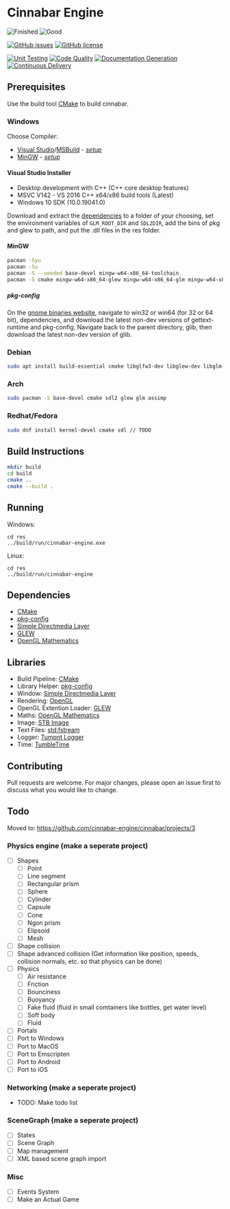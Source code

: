 # Cinnabar Engine

![Finished](https://img.shields.io/badge/Finished-no-red?style=flat)
![Good](https://img.shields.io/badge/Good-maybe-yellow?style=flat)

[![GitHub issues](https://img.shields.io/github/issues/cinnabar-engine/cinnabar)](https://github.com/cinnabar-engine/cinnabar/issues)
[![GitHub license](https://img.shields.io/github/license/cinnabar-engine/cinnabar)](https://github.com/cinnabar-engine/cinnabar/blob/develop/LICENSE)

[![Unit Testing](https://github.com/cinnabar-engine/cinnabar/actions/workflows/UnitTests.yml/badge.svg)](https://github.com/cinnabar-engine/cinnabar/actions/workflows/UnitTests.yml)
[![Code Quality](https://github.com/cinnabar-engine/cinnabar/actions/workflows/codeql-analysis.yml/badge.svg)](https://github.com/cinnabar-engine/cinnabar/actions/workflows/codeql-analysis.yml)
[![Documentation Generation](https://github.com/cinnabar-engine/cinnabar/actions/workflows/Doxygen.yml/badge.svg)](https://github.com/cinnabar-engine/cinnabar/actions/workflows/Doxygen.yml)
[![Continuous Delivery](https://github.com/cinnabar-engine/cinnabar/actions/workflows/CD.yml/badge.svg)](https://github.com/cinnabar-engine/cinnabar/actions/workflows/CD.yml)

## Prerequisites

Use the build tool [CMake](https://cmake.org/install/) to build cinnabar.

### Windows

Choose Compiler:

-   [Visual Studio](https://visualstudio.microsoft.com/)/[MSBuild](https://aka.ms/buildtools) - _[setup](#visual-studio-installer)_
-   [MinGW](http://mingw-w64.org/doku.php/download) - _[setup](#msysmingw)_

#### Visual Studio Installer

-   Desktop development with C++ (C++ core desktop features)
-   MSVC V142 - VS 2016 C++ x64/x86 build tools (Latest)
-   Windows 10 SDK (10.0.19041.0)

Download and extract the [dependencies](#Dependencies) to a folder of your choosing,
set the environment variables of `GLM_ROOT_DIR` and `SDL2DIR`, add the bins of
pkg and glew to path, and put the .dll files in the res folder.

#### MinGW

```bash
pacman -Syu
pacman -Su
pacman -S --needed base-devel mingw-w64-x86_64-toolchain
pacman -S cmake mingw-w64-x86_64-glew mingw-w64-x86_64-glm mingw-w64-x86_64-SDL2
```

##### pkg-config

On the [gnome binaries website](https://download-fallback.gnome.org/binaries/),
navigate to win32 or win64 (for 32 or 64 bit), dependencies,
and download the latest non-dev versions of gettext-runtime and pkg-config.
Navigate back to the parent directory, glib, then download the latest non-dev version of glib.

### Debian

```bash
sudo apt install build-essential cmake libglfw3-dev libglew-dev libglm-dev libassimp-dev
```

### Arch

```bash
sudo pacman -S base-devel cmake sdl2 glew glm assimp
```

### Redhat/Fedora

```bash
sudo dnf install kernel-devel cmake sdl // TODO
```

## Build Instructions

```bash
mkdir build
cd build
cmake ..
cmake --build .
```

## Running

Windows:

```
cd res
../build/run/cinnabar-engine.exe
```

Linux:

```
cd res
../build/run/cinnabar-engine
```

## Dependencies

-   [CMake](https://cmake.org/)
-   [pkg-config](https://www.freedesktop.org/wiki/Software/pkg-config/)
-   [Simple Directmedia Layer](https://www.libsdl.org/)
-   [GLEW](http://glew.sourceforge.net/)
-   [OpenGL Mathematics](https://glm.g-truc.net/0.9.9/index.html)

## Libraries

-   Build Pipeline: [CMake](https://cmake.org/)
-   Library Helper: [pkg-config](https://www.freedesktop.org/wiki/Software/pkg-config/)
-   Window: [Simple Directmedia Layer](https://www.libsdl.org/)
-   Rendering: [OpenGL](https://www.opengl.org/)
-   OpenGL Extention Loader: [GLEW](http://glew.sourceforge.net/)
-   Maths: [OpenGL Mathematics](https://glm.g-truc.net/0.9.9/index.html)
-   Image: [STB Image](https://github.com/nothings/stb/blob/master/stb_image.h)
-   Text Files: [std:fstream](https://gcc.gnu.org/onlinedocs/libstdc++/libstdc++-html-USERS-4.2/fstream.html)
-   Logger: [Tumpnt Logger](https://github.com/Tumpnt/TumpntAudio/blob/master/src/core/tpnt_log.h)
-   Time: [TumbleTime](https://github.com/tumble1999/tumble-time)

## Contributing

Pull requests are welcome. For major changes, please open an issue first to discuss what you would like to change.

## Todo

Moved to: https://github.com/cinnabar-engine/cinnabar/projects/3

### Physics engine (make a seperate project)

-   [ ] Shapes
    -   [ ] Point
    -   [ ] Line segment
    -   [ ] Rectangular prism
    -   [ ] Sphere
    -   [ ] Cylinder
    -   [ ] Capsule
    -   [ ] Cone
    -   [ ] Ngon prism
    -   [ ] Elipsoid
    -   [ ] Mesh
-   [ ] Shape collision
-   [ ] Shape advanced collision (Get information like position, speeds, collision normals, etc. so that physics can be done)
-   [ ] Physics
    -   [ ] Air resistance
    -   [ ] Friction
    -   [ ] Bounciness
    -   [ ] Buoyancy
    -   [ ] Fake fluid (fluid in small comtainers like bottles, get water level)
    -   [ ] Soft body
    -   [ ] Fluid
-   [ ] Portals
-   [ ] Port to Windows
-   [ ] Port to MacOS
-   [ ] Port to Emscripten
-   [ ] Port to Android
-   [ ] Port to iOS

### Networking (make a seperate project)

-   TODO: Make todo list

### SceneGraph (make a seperate project)

-   [ ] States
-   [ ] Scene Graph
-   [ ] Map management
-   [ ] XML based scene graph import

### Misc

-   [ ] Events System
-   [ ] Make an Actual Game
